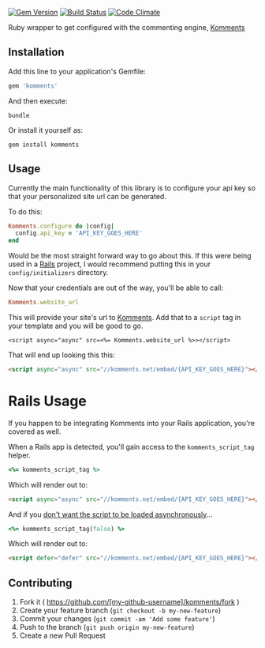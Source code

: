 [![Gem Version](http://img.shields.io/gem/v/komments.svg?style=flat)](http://badge.fury.io/rb/komments)
[![Build Status](http://img.shields.io/travis/mattpolito/komments_gem/master.svg?style=flat)](https://travis-ci.org/mattpolito/komments_gem)
[![Code Climate](http://img.shields.io/codeclimate/github/mattpolito/komments_gem.svg?style=flat)](https://codeclimate.com/github/mattpolito/komments_gem)

Ruby wrapper to get configured with the commenting engine, [Komments][]

## Installation

Add this line to your application's Gemfile:

```ruby
gem 'komments'
```

And then execute:

```shell
bundle
```

Or install it yourself as:

```shell
gem install komments
```

## Usage

Currently the main functionality of this library is to configure your api key so that your personalized site url can be generated.

To do this:

```ruby
Komments.configure do |config|
  config.api_key = 'API_KEY_GOES_HERE'
end
```

Would be the most straight forward way to go about this. If this were being used in a [Rails][] project, I would recommend putting this in your `config/initializers` directory.

Now that your credentials are out of the way, you'll be able to call:

```ruby
Komments.website_url
```

This will provide your site's url to [Komments][]. Add that to a `script` tag in your template and you will be good to go.

```erb
<script async="async" src=<%= Komments.website_url %>></script>

```

That will end up looking this this:


```html
<script async="async" src="//komments.net/embed/{API_KEY_GOES_HERE}"></script>
```

# Rails Usage

If you happen to be integrating Komments into your Rails application, you're covered as well.

When a Rails app is detected, you'll gain access to the `komments_script_tag` helper.

```ruby
<%= komments_script_tag %>
```

Which will render out to:

```html
<script async="async" src="//komments.net/embed/{API_KEY_GOES_HERE}"></script>
```

And if you [don't want the script to be loaded asynchronously][async vs defer]...

```ruby
<%= komments_script_tag(false) %>
```

Which will render out to:

```html
<script defer="defer" src="//komments.net/embed/{API_KEY_GOES_HERE}"></script>
```

## Contributing

1. Fork it ( https://github.com/[my-github-username]/komments/fork )
2. Create your feature branch (`git checkout -b my-new-feature`)
3. Commit your changes (`git commit -am 'Add some feature'`)
4. Push to the branch (`git push origin my-new-feature`)
5. Create a new Pull Request

[Komments]: http://komments.net
[Rails]: http://rubyonrails.org
[async vs defer]: http://www.growingwiththeweb.com/2014/02/async-vs-defer-attributes.html
